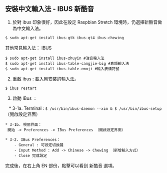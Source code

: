 ## 安裝中文輸入法 - IBUS 新酷音

1. 於對 ibus 印象很好，因此在設定 Raspbian Stretch 環境時，仍選擇新酷音做為中文輸入法。

```
$ sudo apt-get install ibus-gtk ibus-qt4 ibus-chewing 
```

其他常見輸入法： [IBUS](https://github.com/ibus/ibus/wiki/ReadMe)

```
$ sudo apt-get install ibus-zhuyin #注音輸入法
$ sudo apt-get install ibus-table-cangjie-big #倉頡輸入法
$ sudo apt-get install ibus-table-emoji #輸入表情符號
```
2. 重啟 ibus : 載入剛安裝的輸入法。

```
$ ibus restart
```

3. 啟動 IBus ：

    * 3-1a. Terminal :
      ```
      $ /usr/bin/ibus-daemon --xim &
      $ /usr/bin/ibus-setup
      ```
      （開啟設定界面）
      
    * 3-1b. 視窗界面：
     開始 -> Preferences -> IBus Preferences （開啟設定界面）
    
    * 3-2. IBus Preferences：
        - General : 可設定切換鍵
        - Input Method : Add -> Chinese -> Chewing （新增輸入方式）
        - Close 完成設定
        

完成後，在右上角 EN 部份，點擊可以看到 新酷音 選項。
